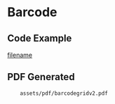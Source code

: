 # Barcode

## Code Example
[filename](../../assets/examples/barcodegrid/v2/main.go  ':include :type=code')


## PDF Generated
```pdf
	assets/pdf/barcodegridv2.pdf
```